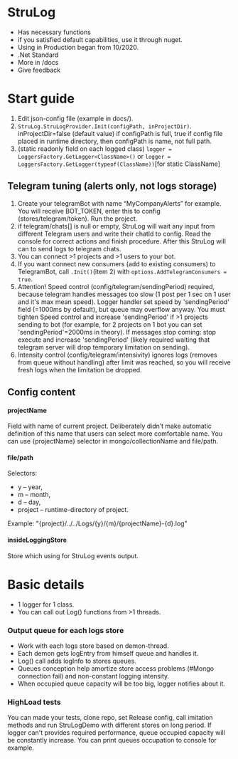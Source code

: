 # StruLog
- Has necessary functions
- if you satisfied default capabilities, use it through nuget.
- Using in Production began from 10/2020.
- .Net Standard
- More in /docs
- Give feedback

# Start guide
1. Edit json-config file (example in docs/).
2. `StruLog.StruLogProvider.Init(configPath, inProjectDir)`. inProjectDir=false (default value) if configPath is full, true if config file placed in runtime directory, then configPath is name, not full path.
3. (static readonly field on each logged class) `logger = LoggersFactory.GetLogger<ClassName>()` or `logger = LoggersFactory.GetLogger(typeof(ClassName))`[for static ClassName]

## Telegram tuning (alerts only, not logs storage)
1. Create your telegramBot with name “MyCompanyAlerts” for example. You will receive BOT_TOKEN, enter this to config (stores/telegram/token). Run the project. 
2. if telegram/chats[] is null or empty, StruLog will wait any input from different Telegram users and write their chatId to config. Read the console for correct actions and finish procedure. After this StruLog will can to send logs to telegram chats.
3. You can connect >1 projects and >1 users to your bot.
4. If you want connect new consumers (add to existing consumers) to TelegramBot, call ```.Init()```(item 2) with ```options.AddTelegramConsumers = true```.
5. Attention! Speed control (config/telegram/sendingPeriod) required, because telegram handles messages too slow (1 post per 1 sec on 1 user and it's max mean speed). Logger handler set speed by 'sendingPeriod' field (=1000ms by default), but queue may overflow anyway. You must tighten Speed control and increase 'sendingPeriod' if >1 projects sending to bot (for example, for 2 projects on 1 bot you can set 'sendingPeriod'=2000ms in theory). If messages stop coming: stop execute and increase 'sendingPeriod' (likely required waiting that telegram server will drop temporary limitation on sending). 
6. Intensity control (config/telegram/intensivity) ignores logs (removes from queue without handling) after limit was reached, so you will receive fresh logs when the limitation be dropped.

## Config content
#### projectName
Field with name of current project. Deliberately didn’t make automatic definition of this name that users can select more comfortable name.
You can use {projectName} selector in mongo/collectionName and file/path.
#### file/path
Selectors:
- y – year,
- m – month,
- d – day,
- project – runtime-directory of project.

Example: "{project}/../../Logs/{y}/{m}/{projectName}-{d}.log"
#### insideLoggingStore
Store which using for StruLog events output.
# Basic details
- 1 logger for 1 class.
- You can call out Log() functions from >1 threads.

### Output queue for each logs store
- Work with each logs store based on demon-thread.
- Each demon gets logEntry from himself queue and handles it. 
- Log() call adds logInfo to stores queues. 
- Queues conception help amortize store access problems (#Mongo connection fail) and non-constant logging intensity.
- When occupied queue capacity will be too big, logger notifies about it.

### HighLoad tests
You can made your tests, clone repo, set Release config, call imitation methods and run StruLogDemo with different stores on long period. If logger can't provides required performance, queue occupied capacity will be constantly increase. You can print queues occupation to console for example.

